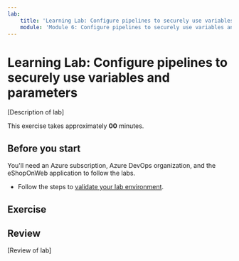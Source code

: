 ```yaml
---
lab:
    title: 'Learning Lab: Configure pipelines to securely use variables and parameters'
    module: 'Module 6: Configure pipelines to securely use variables and parameters'
---
```


# Learning Lab: Configure pipelines to securely use variables and parameters

[Description of lab]

This exercise takes approximately **00** minutes.

## Before you start

You'll need an Azure subscription, Azure DevOps organization, and the eShopOnWeb application to follow the labs.

- Follow the steps to [validate your lab environment](APL1001_M00_Validate_Lab_Environment.md).

## Exercise

## Review

[Review of lab]
